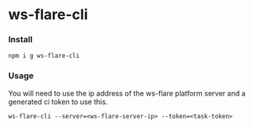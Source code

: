 # ws-flare-cli

### Install

```
npm i g ws-flare-cli
```

### Usage

You will need to use the ip address of the ws-flare platform server and a generated ci token to use this. 

```
ws-flare-cli --server=<ws-flare-server-ip> --token=<task-token>
```
